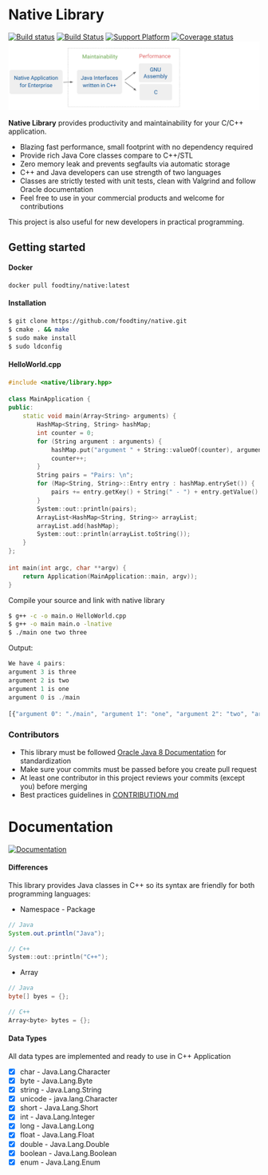 # Native Library
[![Build status](https://ci.appveyor.com/api/projects/status/5rbqtwl3nyb1vcyl?svg=true)](https://ci.appveyor.com/project/foodtiny/native)&nbsp;[![Build Status](https://travis-ci.org/foodtiny/native.svg?branch=master)](https://travis-ci.org/foodtiny/native)&nbsp;[![Support Platform](https://img.shields.io/badge/platform-windows%20%7C%20linux%20%7C%20osx-blue.svg)]()
[![Coverage status](https://codecov.io/gh/foodtiny/native/branch/master/graph/badge.svg)](https://codecov.io/gh/foodtiny/native)&nbsp;&nbsp;
![Library Structure](misc/native.png)

**Native Library** provides productivity and maintainability for your C/C++ application.

* Blazing fast performance, small footprint with no dependency required
* Provide rich Java Core classes compare to C++/STL
* Zero memory leak and prevents segfaults via automatic storage
* C++ and Java developers can use strength of two languages
* Classes are strictly tested with unit tests, clean with Valgrind and follow Oracle documentation
* Feel free to use in your commercial products and welcome for contributions

This project is also useful for new developers in practical programming.


## Getting started
#### Docker
```
docker pull foodtiny/native:latest
```

#### Installation
```bash
$ git clone https://github.com/foodtiny/native.git
$ cmake . && make
$ sudo make install
$ sudo ldconfig
```

#### HelloWorld.cpp
```cpp
#include <native/library.hpp>

class MainApplication {
public:
    static void main(Array<String> arguments) {
        HashMap<String, String> hashMap;
        int counter = 0;
        for (String argument : arguments) {
            hashMap.put("argument " + String::valueOf(counter), argument);
            counter++;
        }
        String pairs = "Pairs: \n";
        for (Map<String, String>::Entry entry : hashMap.entrySet()) {
            pairs += entry.getKey() + String(" - ") + entry.getValue() + String("\n");
        }
        System::out::println(pairs);
        ArrayList<HashMap<String, String>> arrayList;
        arrayList.add(hashMap);
        System::out::println(arrayList.toString());
    }
};

int main(int argc, char **argv) {
    return Application(MainApplication::main, argv));
}
```

Compile your source and link with native library
```bash
$ g++ -c -o main.o HelloWorld.cpp
$ g++ -o main main.o -lnative
$ ./main one two three
```

Output:
```javascript
We have 4 pairs:
argument 3 is three
argument 2 is two
argument 1 is one
argument 0 is ./main

[{"argument 0": "./main", "argument 1": "one", "argument 2": "two", "argument 3": "three"}]
```

### Contributors
- This library must be followed [Oracle Java 8 Documentation](https://docs.oracle.com/javase/8/docs/api) for standardization
- Make sure your commits must be passed before you create pull request
- At least one contributor in this project reviews your commits (except you) before merging
- Best practices guidelines in [CONTRIBUTION.md](https://github.com/foodtiny/native/tree/master/CONTRIBUTION.md)

# Documentation
[![Documentation](https://img.shields.io/badge/documentation-doxygen-ff69b4.svg)](https://foodtiny.github.io/native/annotated.html)
#### Differences
This library provides Java classes in C++ so its syntax are friendly for
both programming languages:

- Namespace - Package
```java
// Java
System.out.println("Java");
```
```cpp
// C++
System::out::println("C++");
```
- Array
```java
// Java
byte[] byes = {};
```
```cpp
// C++
Array<byte> bytes = {};
```

#### Data Types
All data types are implemented and ready to use in C++ Application
- [x] char - Java.Lang.Character
- [x] byte - Java.Lang.Byte
- [x] string - Java.Lang.String
- [x] unicode - java.lang.Character
- [x] short - Java.Lang.Short
- [x] int - Java.Lang.Integer
- [x] long - Java.Lang.Long
- [x] float - Java.Lang.Float
- [x] double - Java.Lang.Double
- [x] boolean - Java.Lang.Boolean
- [x] enum - Java.Lang.Enum
